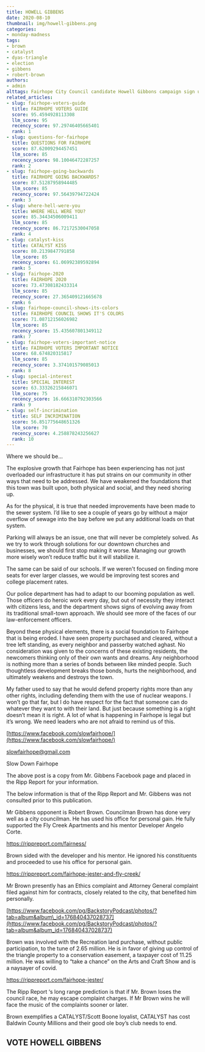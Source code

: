 ```yaml
---
title: HOWELL GIBBENS
date: 2020-08-10
thumbnail: img/howell-gibbens.png
categories:
- monday-madness
tags:
- brown
- catalyst
- dyas-triangle
- election
- gibbens
- robert-brown
authors:
- admin
alttags: Fairhope City Council candidate Howell Gibbons campaign sign urging a slowdown in growth for infrastructure and community ...
related_articles:
- slug: fairhope-voters-guide
  title: FAIRHOPE VOTERS GUIDE
  score: 95.4594928113308
  llm_score: 95
  recency_score: 97.29746405665401
  rank: 1
- slug: questions-for-fairhope
  title: QUESTIONS FOR FAIRHOPE
  score: 87.62009294457451
  llm_score: 85
  recency_score: 98.10046472287257
  rank: 2
- slug: fairhope-going-backwards
  title: FAIRHOPE GOING BACKWARDS?
  score: 87.51287958944485
  llm_score: 85
  recency_score: 97.56439794722424
  rank: 3
- slug: where-hell-were-you
  title: WHERE HELL WERE YOU?
  score: 85.34434506009411
  llm_score: 85
  recency_score: 86.72172530047058
  rank: 4
- slug: catalyst-kiss
  title: CATALYST KISS
  score: 80.2139847791858
  llm_score: 85
  recency_score: 61.06992389592894
  rank: 5
- slug: fairhope-2020
  title: FAIRHOPE 2020
  score: 73.47308182433314
  llm_score: 85
  recency_score: 27.365409121665678
  rank: 6
- slug: fairhope-council-shows-its-colors
  title: FAIRHOPE COUNCIL SHOWS IT'S COLORS
  score: 71.08712156026982
  llm_score: 85
  recency_score: 15.435607801349112
  rank: 7
- slug: fairhope-voters-important-notice
  title: FAIRHOPE VOTERS IMPORTANT NOTICE
  score: 68.674820315817
  llm_score: 85
  recency_score: 3.374101579085013
  rank: 8
- slug: special-interest
  title: SPECIAL INTEREST
  score: 63.33326215846071
  llm_score: 75
  recency_score: 16.666310792303566
  rank: 9
- slug: self-incrimination
  title: SELF INCRIMINATION
  score: 56.851775648651326
  llm_score: 70
  recency_score: 4.258878243256627
  rank: 10
---
```

Where we should be…

The explosive growth that Fairhope has been experiencing has not just overloaded our infrastructure it has put strains on our community in other ways that need to be addressed. We have weakened the foundations that this town was built upon, both physical and social, and they need shoring up.

As for the physical, it is true that needed improvements have been made to the sewer system. I’d like to see a couple of years go by without a major overflow of sewage into the bay before we put any additional loads on that system.

Parking will always be an issue, one that will never be completely solved. As we try to work through solutions for our downtown churches and businesses, we should first stop making it worse. Managing our growth more wisely won’t reduce traffic but it will stabilize it.

The same can be said of our schools. If we weren't focused on finding more seats for ever larger classes, we would be improving test scores and college placement rates.

Our police department has had to adapt to our booming population as well. Those officers do heroic work every day, but out of necessity they interact with citizens less, and the department shows signs of evolving away from its traditional small-town approach. We should see more of the faces of our law-enforcement officers.

Beyond these physical elements, there is a social foundation to Fairhope that is being eroded. I have seen property purchased and cleared, without a tree left standing, as every neighbor and passerby watched aghast. No consideration was given to the concerns of these existing residents, the newcomers thinking only of their own wants and dreams. Any neighborhood is nothing more than a series of bonds between like minded people. Such thoughtless development breaks those bonds, hurts the neighborhood, and ultimately weakens and destroys the town.

My father used to say that he would defend property rights more than any other rights, including defending them with the use of nuclear weapons. I won’t go that far, but I do have respect for the fact that someone can do whatever they want to with their land. But just because something is a right doesn’t mean it is right. A lot of what is happening in Fairhope is legal but it’s wrong. We need leaders who are not afraid to remind us of this.

[https://www.facebook.com/slowfairhope/](https://www.facebook.com/slowfairhope/)

[slowfairhope@gmail.com](mailto:slowfairhope@gmail.com)

Slow Down Fairhope

The above post is a copy from Mr. Gibbens Facebook page and placed in the Ripp Report for your information.

The below information is that of the Ripp Report and Mr. Gibbens was not consulted prior to this publication.

Mr Gibbens opponent is Robert Brown. Councilman Brown has done very well as a city councilman. He has used his office for personal gain. He fully supported the Fly Creek Apartments and his mentor Developer Angelo Corte.

https://rippreport.com/fairness/

Brown sided with the developer and his mentor. He ignored his constituents and proceeded to use his office for personal gain.

https://rippreport.com/fairhope-jester-and-fly-creek/

Mr Brown presently has an Ethics complaint and Attorney General complaint filed against him for contracts, closely related to the city, that benefited him personally.

[https://www.facebook.com/pg/BackstoryPodcast/photos/?tab=album&album\_id=176840437028737](https://www.facebook.com/pg/BackstoryPodcast/photos/?tab=album&album_id=176840437028737)

Brown was involved with the Recreation land purchase, without public participation, to the tune of 2.65 million. He is in favor of giving up control of the triangle property to a conservation easement, a taxpayer cost of 11.25 million. He was willing to “take a chance” on the Arts and Craft Show and is a naysayer of covid.

https://rippreport.com/fairhope-jester/

The Ripp Report ‘s long range prediction is that if Mr. Brown loses the council race, he may escape complaint charges. If Mr Brown wins he will face the music of the complaints sooner or later.

Brown exemplifies a CATALYST/Scott Boone loyalist, CATALYST has cost Baldwin County Millions and their good ole boy’s club needs to end.

## VOTE HOWELL GIBBENS
